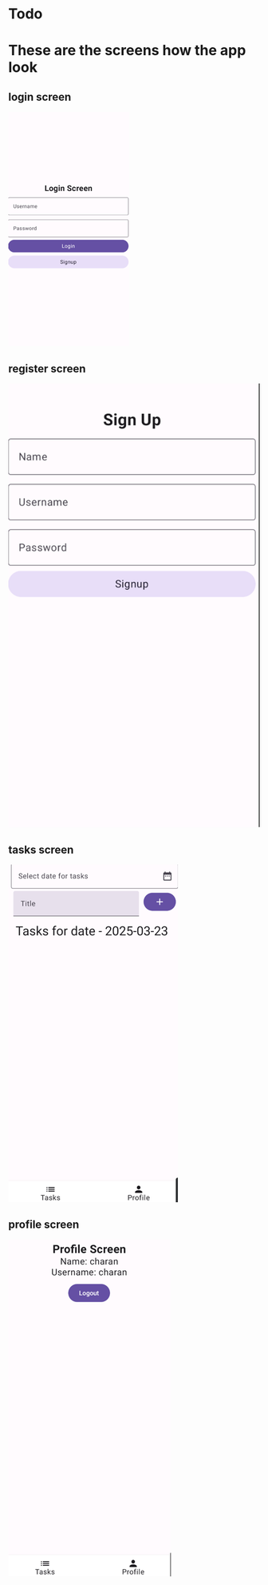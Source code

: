 # Todo
# These are the screens how the app look
## login screen
![img.png](login.png)
## register screen 
![img_1.png](register.png)
## tasks screen 
![img.png](tasks.png)
## profile screen
![img.png](profile.png)